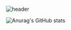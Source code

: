 ![header](https://capsule-render.vercel.app/api?type=transparent&fontColor=3399FF&height=300&section=header&text=안녕하세요%20프론트엔드를%20공부하고있는%20오성호입니다🌊&fontSize=90)


![Anurag's GitHub stats](https://github-readme-stats.vercel.app/api?username=tjd985&show_icons=true&theme=radical)

<!--
**tjd985/tjd985** is a ✨ _special_ ✨ repository because its `README.md` (this file) appears on your GitHub profile.

Here are some ideas to get you started:

- 🔭 I’m currently working on ...
- 🌱 I’m currently learning ...
- 👯 I’m looking to collaborate on ...
- 🤔 I’m looking for help with ...
- 💬 Ask me about ...
- 📫 How to reach me: ...
- 😄 Pronouns: ...
- ⚡ Fun fact: ...
-->
